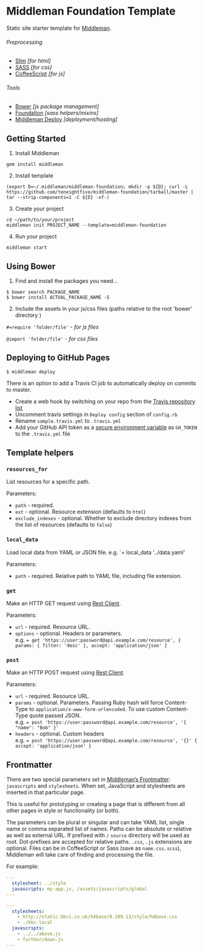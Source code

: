 Middleman Foundation Template
=============================

Static site starter template for [Middleman](http://middlemanapp.com).

###### Preprocessing
- [Slim](http://slim-lang.com) *[for html]*
- [SASS](http://sass-lang.com) *[for css]*
- [CoffeeScript](http://coffeescript.org) *[for js]*

###### Tools
- [Bower](http://bower.io) *[js package management]*
- [Foundation](http://foundation.zurb.com/docs/) *[sass helpers/mixins]*
- [Middleman Deploy](https://github.com/karlfreeman/middleman-deploy) *[deployment/hosting]*

## Getting Started

1. Install Middleman

  ```
  gem install middleman
  ```

2. Install template

  ```
  (export D=~/.middleman/middleman-foundation; mkdir -p ${D}; curl -L https://github.com/teneightfive/middleman-foundation/tarball/master | tar --strip-components=1 -C ${D} -xf-)
  ```

3. Create your project

  ```
  cd ~/path/to/your/project
  middleman init PROJECT_NAME --template=middleman-foundation
  ```

4. Run your project

  ```
  middleman start
  ```

## Using Bower

1. Find and install the packages you need...

  ```
  $ bower search PACKAGE_NAME
  $ bower install ACTUAL_PACKAGE_NAME -S
  ```

2. Include the assets in your js/css files (paths relative to the root 'bower' directory )

  `#=require 'folder/file'` - *for js files*
  
  `@import 'folder/file'` - *for css files*

## Deploying to GitHub Pages

`$ middleman deploy`

There is an option to add a Travis CI job to automatically deploy on commits to master.

- Create a web hook by switching on your repo from the [Travis repository list](https://travis-ci.org/profile)
- Uncomment travis settings in `Deploy config` section of `config.rb`
- Rename `sample.travis.yml` to `.travis.yml`
- Add your GitHub API token as a [secure environment variable](http://docs.travis-ci.com/user/environment-variables/#Secure-Variables) as `GH_TOKEN` to the `.travis.yml` file


## Template helpers

### `resources_for`
List resources for a specific path.

Parameters:
  - `path` - required.
  - `ext` - optional. Resource extension (defaults to `html`)
  - `exclude_indexes` - optional. Whether to exclude directory indexes from the list of resources (defaults to `false`)

### `local_data`
Load local data from YAML or JSON file. e.g. `= local_data '../data.yaml'

Parameters:
  - `path` - required. Relative path to YAML file, including file extension.

### `get`
Make an HTTP GET request using [Rest Client](https://github.com/rest-client/rest-client).

Parameters:
  - `url` - required. Resource URL.
  - `options` - optional. Headers or parameters.  
     e.g. `= get 'https://user:password@api.example.com/resource', { params: { filter: 'desc' }, accept: 'application/json' }`

### `post`
Make an HTTP POST request using [Rest Client](https://github.com/rest-client/rest-client).

Parameters:
  - `url` - required. Resource URL.
  - `params` - optional. Parameters. Passing Ruby hash will force Content-Type to `application/x-www-form-urlencoded`. To use custom Content-Type quote passed JSON.  
     e.g. `= post 'https://user:password@api.example.com/resource', '{ "name": "Bob" }'`
  - `headers` - optional. Custom headers  
     e.g. `= post 'https://user:password@api.example.com/resource', '{}' { accept: 'application/json' }`

## Frontmatter

There are two special parameters set in [Middleman’s Frontmatter](http://middlemanapp.com/basics/frontmatter/):
`javascripts` and `stylesheets`. When set, JavaScript and stylesheets are inserted in that particular page.

This is useful for prototyping or creating a page that is different from all other pages in style or functionality (or both).

The parameters can be plural or singular and can take YAML list, single name or comma separated list of names. Paths can be absolute or relative as well as external URL. If prefixed with `/` `source` directory will be used as root. Dot-prefixes are accepted for relative paths. `.css`, `.js` extensions are optional. Files can be in CoffeeScript or Sass (save as `name.css.scss`), Middleman will take care of finding and processing the file.

For example:

```yaml
---
  stylesheet: ../style
  javascripts: my-app.js, /assets/javascripts/global
---

---
  stylesheets:
    - http://static.bbci.co.uk/h4base/0.209.13/style/h4base.css
    - ./bbc-local
  javascripts:
    - ../../above.js
    - further/down.js
---
```
